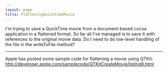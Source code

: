 ```yaml
---
layout: page
title: FlatteningQuicktimeMovie
---
```





I'm trying to save a QuickTime movie from a document-based cocoa application in a flattened format. So far all I've managed is to save it with references to the original movie data. Do I need to do low-level handling of the file in the writeToFile method?

----

Apple has posted some sample code for flattening a movie using QTKit: http://developer.apple.com/samplecode/QTKitCreateMovie/listing9.html

